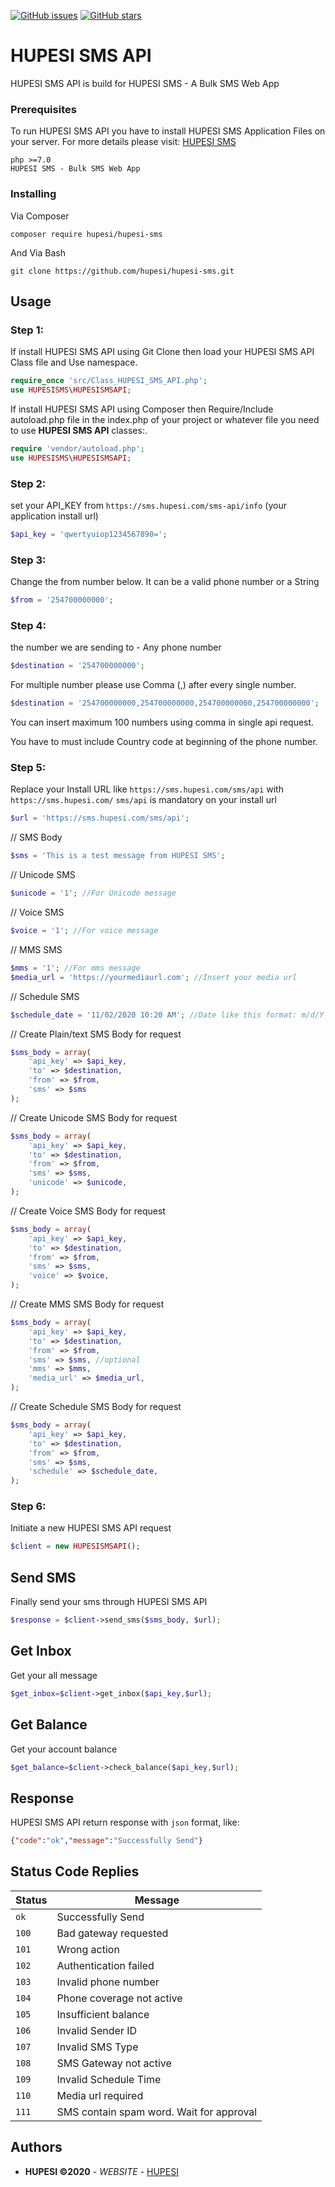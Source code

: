 [![GitHub issues](https://img.shields.io/github/issues/hupesi/hupesi-sms.svg?style=flat-square)](https://github.com/hupesi/hupesi-sms/issues)
[![GitHub stars](https://img.shields.io/github/stars/hupesi/hupesi-sms.svg?style=flat-square)](https://github.com/hupesi/hupesi-sms/stargazers)

# HUPESI SMS API

HUPESI SMS API is build for HUPESI SMS - A Bulk SMS Web App


### Prerequisites

To run HUPESI SMS API you have to install HUPESI SMS Application Files on your server.
For more details please visit: [HUPESI SMS](https://sms.hupesi.com/)
```
php >=7.0
HUPESI SMS - Bulk SMS Web App
```

### Installing
Via Composer
```
composer require hupesi/hupesi-sms
```

And Via Bash

```
git clone https://github.com/hupesi/hupesi-sms.git
```

## Usage


 ### Step 1:
If install HUPESI SMS API using Git Clone then load your HUPESI SMS API Class file and Use namespace.
```php
require_once 'src/Class_HUPESI_SMS_API.php';
use HUPESISMS\HUPESISMSAPI;
```
If install HUPESI SMS API using Composer then Require/Include autoload.php file in the index.php of your project or whatever file you need to use **HUPESI SMS API** classes:.
```php
require 'vendor/autoload.php';
use HUPESISMS\HUPESISMSAPI;
```
### Step 2:
set your API_KEY from `https://sms.hupesi.com/sms-api/info` (your application install url)
```php
$api_key = 'qwertyuiop1234567890=';
```
### Step 3:
Change the from number below. It can be a valid phone number or a String
```php
$from = '254700000000';
```

### Step 4:
the number we are sending to - Any phone number
```php
$destination = '254700000000';
```
For multiple number please use Comma (,) after every single number.
```php
$destination = '254700000000,254700000000,254700000000,254700000000';
```
You can insert maximum 100 numbers using comma in single api request.

You have to must include Country code at beginning of the phone number.  

### Step 5:
Replace your Install URL like `https://sms.hupesi.com/sms/api` with `https://sms.hupesi.com/`
`sms/api` is mandatory on your install url

```php
$url = 'https://sms.hupesi.com/sms/api';
```
// SMS Body
```php
$sms = 'This is a test message from HUPESI SMS';
```
// Unicode SMS
```php
$unicode = '1'; //For Unicode message
```
// Voice SMS
```php
$voice = '1'; //For voice message
```
// MMS SMS
```php
$mms = '1'; //For mms message
$media_url = 'https://yourmediaurl.com'; //Insert your media url
```
// Schedule SMS
```php
$schedule_date = '11/02/2020 10:20 AM'; //Date like this format: m/d/Y h:i A
```
// Create Plain/text SMS Body for request
```php
$sms_body = array(
    'api_key' => $api_key,
    'to' => $destination,
    'from' => $from,
    'sms' => $sms
);
```
// Create Unicode SMS Body for request
```php
$sms_body = array(
    'api_key' => $api_key,
    'to' => $destination,
    'from' => $from,
    'sms' => $sms,
    'unicode' => $unicode,
);
```

// Create Voice SMS Body for request
```php
$sms_body = array(
    'api_key' => $api_key,
    'to' => $destination,
    'from' => $from,
    'sms' => $sms,
    'voice' => $voice,
);
```
// Create MMS SMS Body for request
```php
$sms_body = array(
    'api_key' => $api_key,
    'to' => $destination,
    'from' => $from,
    'sms' => $sms, //optional
    'mms' => $mms,
    'media_url' => $media_url,
);
```
// Create Schedule SMS Body for request
```php
$sms_body = array(
    'api_key' => $api_key,
    'to' => $destination,
    'from' => $from,
    'sms' => $sms,
    'schedule' => $schedule_date,
);
```

### Step 6:
Initiate a new HUPESI SMS API request
```php
$client = new HUPESISMSAPI();
```

## Send SMS
Finally send your sms through HUPESI SMS API
```php
$response = $client->send_sms($sms_body, $url);
```

## Get Inbox
Get your all message
```php
$get_inbox=$client->get_inbox($api_key,$url);
```

## Get Balance
Get your account balance
```php
$get_balance=$client->check_balance($api_key,$url);
```
## Response
HUPESI SMS API return response with `json` format, like:

```json
{"code":"ok","message":"Successfully Send"}
```

## Status Code Replies

| Status | Message |
| --- | --- |
| `ok` | Successfully Send |
| `100` | Bad gateway requested |
| `101` | Wrong action |
| `102` | Authentication failed |
| `103` | Invalid phone number |
| `104` | Phone coverage not active |
| `105` | Insufficient balance |
| `106` | Invalid Sender ID |
| `107` | Invalid SMS Type |
| `108` | SMS Gateway not active |
| `109` | Invalid Schedule Time |
| `110` | Media url required |
| `111` | SMS contain spam word. Wait for approval |

## Authors

* **HUPESI ©2020** - *WEBSITE* - [HUPESI](https://hupesi.com)
